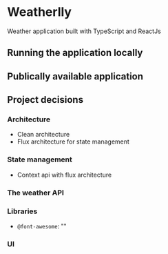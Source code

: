# Weatherlly
Weather application built with TypeScript and ReactJs

## Running the application locally

## Publically available application

## Project decisions

### Architecture
- Clean architecture
- Flux architecture for state management

### State management
- Context api with flux architecture

### The weather API
### Libraries
- `@font-awesome`: ""
### UI